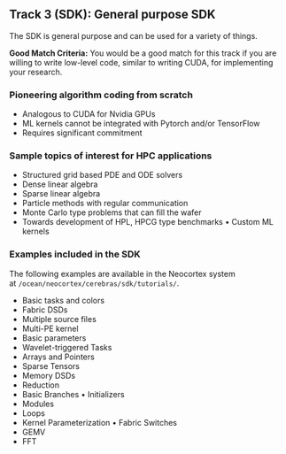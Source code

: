 ## Track 3 (SDK): General purpose SDK
The SDK is general purpose and can be used for a variety of things.

**Good Match Criteria:** You would be a good match for this track if you are willing to write low-level code, similar to writing CUDA, for implementing your research.
### Pioneering algorithm coding from scratch
* Analogous to CUDA for Nvidia GPUs
* ML kernels cannot be integrated with Pytorch and/or TensorFlow
* Requires significant commitment
### Sample topics of interest for HPC applications
* Structured grid based PDE and ODE solvers
* Dense linear algebra
* Sparse linear algebra
* Particle methods with regular communication
* Monte Carlo type problems that can fill the wafer
* Towards development of HPL, HPCG type benchmarks • Custom ML kernels
### Examples included in the SDK
The following examples are available in the Neocortex system at `/ocean/neocortex/cerebras/sdk/tutorials/`.
* Basic tasks and colors
* Fabric DSDs
* Multiple source files
* Multi-PE kernel
* Basic parameters
* Wavelet-triggered Tasks
* Arrays and Pointers
* Sparse Tensors
* Memory DSDs
* Reduction
* Basic Branches • Initializers
* Modules
* Loops
* Kernel Parameterization • Fabric Switches
* GEMV
* FFT

